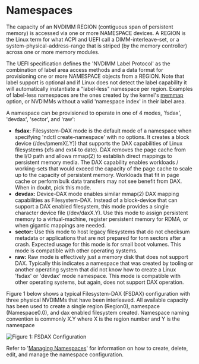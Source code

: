 # Namespaces

The capacity of an NVDIMM REGION \(contiguous span of persistent memory\) is accessed via one or more NAMESPACE devices. A REGION is the Linux term for what ACPI and UEFI call a DIMM-interleave-set, or a system-physical-address-range that is striped \(by the memory controller\) across one or more memory modules.

The UEFI specification defines the 'NVDIMM Label Protocol' as the combination of label area access methods and a data format for provisioning one or more NAMESPACE objects from a REGION. Note that label support is optional and if Linux does not detect the label capability it will automatically instantiate a "label-less" namespace per region. Examples of label-less namespaces are the ones created by the kernel's [memmap ](../../getting-started-guide/creating-development-environments/linux-environments/linux-memmap.md)option, or NVDIMMs without a valid 'namespace index' in their label area.

A namespace can be provisioned to operate in one of 4 modes, 'fsdax', 'devdax', 'sector', and 'raw':

* **fsdax:** Filesystem-DAX mode is the default mode of a namespace when specifying 'ndctl create-namespace' with no options. It creates a block device \(/dev/pmemX\[.Y\]\) that supports the DAX capabilities of Linux filesystems \(xfs and ext4 to date\). DAX removes the page cache from the I/O path and allows mmap\(2\) to establish direct mappings to persistent memory media. The DAX capability enables workloads / working-sets that would exceed the capacity of the page cache to scale up to the capacity of persistent memory. Workloads that fit in page cache or perform bulk data transfers may not see benefit from DAX. When in doubt, pick this mode.
* **devdax:** Device-DAX mode enables similar mmap\(2\) DAX mapping capabilities as Filesystem-DAX. Instead of a block-device that can support a DAX enabled filesystem, this mode provides a single character device file \(/dev/daxX.Y\).  Use this mode to assign persistent memory to a virtual-machine, register persistent memory for RDMA, or when gigantic mappings are needed.
* **sector:** Use this mode to host legacy filesystems that do not checksum metadata or applications that are not prepared for torn sectors after a crash. Expected usage for this mode is for small boot volumes. This mode is compatible with other operating systems.
* **raw:** Raw mode is effectively just a memory disk that does not support DAX. Typically this indicates a namespace that was created by tooling or another operating system that did not know how to create a Linux 'fsdax' or 'devdax' mode namespace. This mode is compatible with other operating systems, but again, does not support DAX operation.

Figure 1 below shows a typical Filesystem-DAX \(FSDAX\) configuration with three physical NVDIMMs that have been interleaved. All available capacity has been used to create a single region \(Region0\), namespace \(Namespace0.0\), and dax enabled filesystem created. Namespace naming convention is commonly X.Y where X is the region number and Y is the namespace

![Figure 1: FSDAX Configuration](https://github.com/pmem/docs/tree/f786ed7c6b0ae701f299a839c07ef9a35a7d3f4f/.gitbook/assets/ndctl-fsdax-config.png)

Refer to '[Managing Namespaces](../managing-namespaces.md)' for information on how to create, delete, edit, and manage the namespace configuration.

